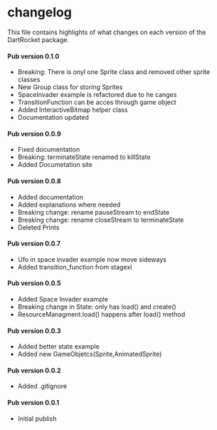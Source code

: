 # changelog

This file contains highlights of what changes on each version of the DartRocket
package.

#### Pub version 0.1.0
  * Breaking: There is onyl one Sprite class and removed other sprite classes
  * New Group class for storing Sprites
  * SpaceInvader example is refactored due to he canges
  * TransitionFunction can be acces through game object
  * Added InteractiveBitmap helper class
  * Documentation updated
  
#### Pub version 0.0.9
  * Fixed documentation
  * Breaking: terminateState renamed to killState
  * Added Documetation site

#### Pub version 0.0.8
  * Added documentation
  * Added explanations where needed
  * Breaking change: rename pauseStream to endState
  * Breaking change: rename closeStream to terminateState
  * Deleted Prints

#### Pub version 0.0.7
  * Ufo in space invader example now move sideways
  * Added transition_function from stagexl

#### Pub version 0.0.5
  * Added Space Invader example
  * Breaking change in State: only has load() and create()
  * ResourceManagment.load() happens after load() method

#### Pub version 0.0.3
  * Added better state example
  * Added new GameObjetcs(Sprite,AnimatedSprite)
  
#### Pub version 0.0.2
  * Added .gitignore

#### Pub version 0.0.1
  * Initial publish